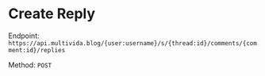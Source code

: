 # Create Reply

Endpoint: `https://api.multivida.blog/{user:username}/s/{thread:id}/comments/{comment:id}/replies` 

Method: `POST`
